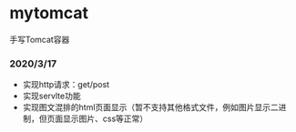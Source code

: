 # mytomcat

手写Tomcat容器

### 2020/3/17
- 实现http请求：get/post
- 实现servlte功能
- 实现图文混排的html页面显示（暂不支持其他格式文件，例如图片显示二进制，但页面显示图片、css等正常）

